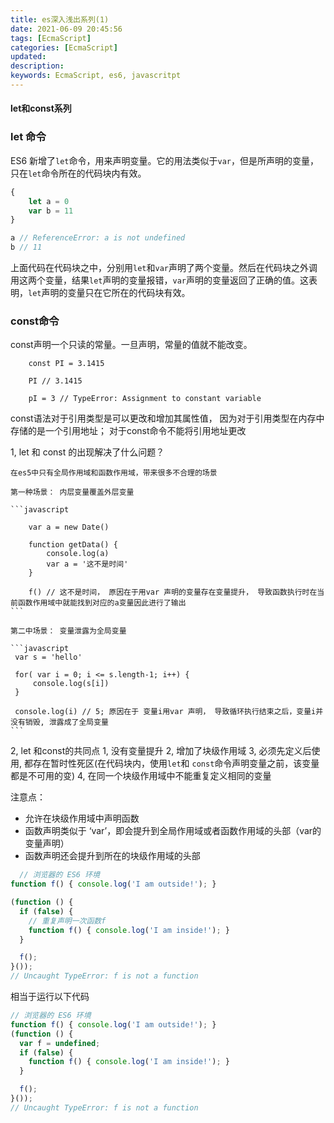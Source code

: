 ```yaml
---
title: es深入浅出系列(1)
date: 2021-06-09 20:45:56
tags: [EcmaScript]
categories: [EcmaScript]
updated:
description: 
keywords: EcmaScript, es6, javascritpt
---
```


#### let和const系列

### let 命令

ES6 新增了`let`命令，用来声明变量。它的用法类似于`var`，但是所声明的变量，只在`let`命令所在的代码块内有效。

```javascript
{
    let a = 0
    var b = 11
}

a // ReferenceError: a is not undefined
b // 11
```

上面代码在代码块之中，分别用`let`和`var`声明了两个变量。然后在代码块之外调用这两个变量，结果`let`声明的变量报错，`var`声明的变量返回了正确的值。这表明，`let`声明的变量只在它所在的代码块有效。

### const命令

  const声明一个只读的常量。一旦声明，常量的值就不能改变。

```javascirpt
    const PI = 3.1415

    PI // 3.1415

    pI = 3 // TypeError: Assignment to constant variable
```

const语法对于引用类型是可以更改和增加其属性值， 因为对于引用类型在内存中存储的是一个引用地址； 对于const命令不能将引用地址更改

1, let 和 const 的出现解决了什么问题？

    在es5中只有全局作用域和函数作用域，带来很多不合理的场景

    第一种场景： 内层变量覆盖外层变量

    ```javascript

        var a = new Date()

        function getData() {
            console.log(a)
            var a = '这不是时间'
        }

        f() // 这不是时间， 原因在于用var 声明的变量存在变量提升， 导致函数执行时在当前函数作用域中就能找到对应的a变量因此进行了输出
    ```

    第二中场景： 变量泄露为全局变量

    ```javascript  
     var s = 'hello'

     for( var i = 0; i <= s.length-1; i++) {
         console.log(s[i])
     }

     console.log(i) // 5; 原因在于 变量i用var 声明， 导致循环执行结束之后，变量i并没有销毁, 泄露成了全局变量
    ```

2, let 和const的共同点
    1, 没有变量提升
    2, 增加了块级作用域
    3, 必须先定义后使用, 都存在暂时性死区(在代码块内，使用`let`和 `const`命令声明变量之前，该变量都是不可用的变)
    4, 在同一个块级作用域中不能重复定义相同的变量


注意点：
- 允许在块级作用域中声明函数
- 函数声明类似于 ‘var’，即会提升到全局作用域或者函数作用域的头部（var的变量声明）
- 函数声明还会提升到所在的块级作用域的头部

```javascript
  // 浏览器的 ES6 环境
function f() { console.log('I am outside!'); }

(function () {
  if (false) {
    // 重复声明一次函数f
    function f() { console.log('I am inside!'); }
  }

  f();
}());
// Uncaught TypeError: f is not a function
```

相当于运行以下代码

```javascript
// 浏览器的 ES6 环境
function f() { console.log('I am outside!'); }
(function () {
  var f = undefined;
  if (false) {
    function f() { console.log('I am inside!'); }
  }

  f();
}());
// Uncaught TypeError: f is not a function
```
    
